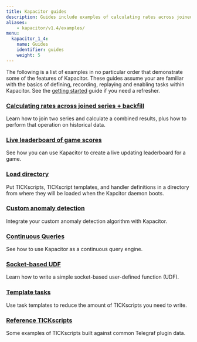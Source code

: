 ```yaml
---
title: Kapacitor guides
description: Guides include examples of calculating rates across joined series + backfill, a live leaderboard of game scores, loading directories during Kapacitor booting, and custom anomaly detection.
aliases:
    - kapacitor/v1.4/examples/
menu:
  kapacitor_1_4:
    name: Guides
    identifier: guides
    weight: 5 
---
```


The following is a list of examples in no particular order that demonstrate some of the features of Kapacitor.
These guides assume your are familiar with the basics of defining, recording, replaying and enabling tasks within Kapacitor.
See the [getting started](/kapacitor/v1.4/introduction/getting-started/) guide if you need a refresher.

### [Calculating rates across joined series + backfill](/kapacitor/v1.4/guides/join_backfill/)

Learn how to join two series and calculate a combined results, plus how to perform that operation on historical data.

### [Live leaderboard of game scores](/kapacitor/v1.4/guides/live_leaderboard/)

See how you can use Kapacitor to create a live updating leaderboard for a game.

### [Load directory](/kapacitor/v1.4/guides/load_directory/)

Put TICKscripts, TICKscript templates, and handler definitions in a directory
from where they will be loaded when the Kapcitor daemon boots.

### [Custom anomaly detection](/kapacitor/v1.4/guides/anomaly_detection/)

Integrate your custom anomaly detection algorithm with Kapacitor.

### [Continuous Queries](/kapacitor/v1.4/guides/continuous_queries/)

See how to use Kapacitor as a continuous query engine.

### [Socket-based UDF](/kapacitor/v1.4/guides/socket_udf/)

Learn how to write a simple socket-based user-defined function (UDF).

### [Template tasks](/kapacitor/v1.4/guides/template_tasks/)

Use task templates to reduce the amount of TICKscripts you need to write.

### [Reference TICKscripts](/kapacitor/v1.4/guides/reference_scripts/)

Some examples of TICKscripts built against common Telegraf plugin data.
